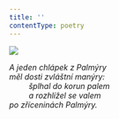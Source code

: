 ```yaml
---
title: ''
contentType: poetry
---
```


<section>

![](../Images/055.jpg)

_A jeden chlápek z Palmýry  
měl dosti zvláštní manýry:  
         šplhal do korun palem  
         a rozhlížel se valem  
po zříceninách Palmýry._

</section>
